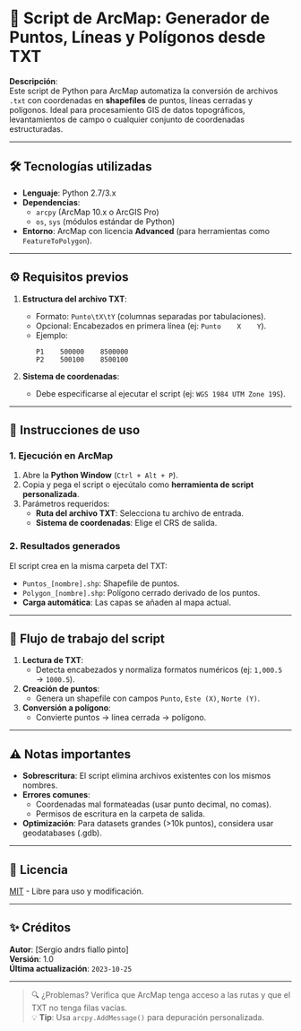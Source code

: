 # 📍 Script de ArcMap: Generador de Puntos, Líneas y Polígonos desde TXT

**Descripción**:  
Este script de Python para ArcMap automatiza la conversión de archivos `.txt` con coordenadas en **shapefiles** de puntos, líneas cerradas y polígonos. Ideal para procesamiento GIS de datos topográficos, levantamientos de campo o cualquier conjunto de coordenadas estructuradas.

---

## 🛠 Tecnologías utilizadas
- **Lenguaje**: Python 2.7/3.x  
- **Dependencias**:  
  - `arcpy` (ArcMap 10.x o ArcGIS Pro)  
  - `os`, `sys` (módulos estándar de Python)  
- **Entorno**: ArcMap con licencia **Advanced** (para herramientas como `FeatureToPolygon`).

---

## ⚙️ Requisitos previos
1. **Estructura del archivo TXT**:  
   - Formato: `Punto\tX\tY` (columnas separadas por tabulaciones).  
   - Opcional: Encabezados en primera línea (ej: `Punto    X    Y`).  
   - Ejemplo:  
     ```
     P1    500000    8500000  
     P2    500100    8500100  
     ```

2. **Sistema de coordenadas**:  
   - Debe especificarse al ejecutar el script (ej: `WGS 1984 UTM Zone 19S`).

---

## 🚀 Instrucciones de uso
### 1. Ejecución en ArcMap
1. Abre la **Python Window** (`Ctrl + Alt + P`).  
2. Copia y pega el script o ejecútalo como **herramienta de script personalizada**.  
3. Parámetros requeridos:  
   - **Ruta del archivo TXT**: Selecciona tu archivo de entrada.  
   - **Sistema de coordenadas**: Elige el CRS de salida.  

### 2. Resultados generados
El script crea en la misma carpeta del TXT:  
- `Puntos_[nombre].shp`: Shapefile de puntos.  
- `Polygon_[nombre].shp`: Polígono cerrado derivado de los puntos.  
- **Carga automática**: Las capas se añaden al mapa actual.  

---

## 📝 Flujo de trabajo del script
1. **Lectura de TXT**:  
   - Detecta encabezados y normaliza formatos numéricos (ej: `1,000.5` → `1000.5`).  
2. **Creación de puntos**:  
   - Genera un shapefile con campos `Punto`, `Este (X)`, `Norte (Y)`.  
3. **Conversión a polígono**:  
   - Convierte puntos → línea cerrada → polígono.  

---

## ⚠️ Notas importantes
- **Sobrescritura**: El script elimina archivos existentes con los mismos nombres.  
- **Errores comunes**:  
  - Coordenadas mal formateadas (usar punto decimal, no comas).  
  - Permisos de escritura en la carpeta de salida.  
- **Optimización**: Para datasets grandes (>10k puntos), considera usar geodatabases (.gdb).  

---

## 📜 Licencia  
[MIT](https://opensource.org/licenses/MIT) - Libre para uso y modificación.  

---

## ✨ Créditos  
**Autor**: [Sergio andrs fiallo pinto]  
**Versión**: 1.0  
**Última actualización**: `2023-10-25`  

---

> 🔍 ¿Problemas? Verifica que ArcMap tenga acceso a las rutas y que el TXT no tenga filas vacías.  
> 💡 **Tip**: Usa `arcpy.AddMessage()` para depuración personalizada.  
